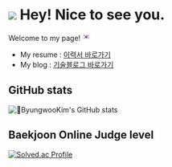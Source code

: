 <h1><img src="https://emojis.slackmojis.com/emojis/images/1531849430/4246/blob-sunglasses.gif?1531849430" width="30"/> Hey! Nice to see you.</h1>

<p>Welcome to my page!  <img src="https://github.com/helloJosh/helloJosh/blob/main/south-korea.png" />

- My resume : [이력서 바로가기](https://brazen-gas-0d4.notion.site/1cad7345e160411c9d2a097cd854d6f0)
- My blog : [기술블로그 바로가기](https://hellojosh.tistory.com/)


## GitHub stats
![ByungwooKim's GitHub stats](https://github-readme-stats.vercel.app/api?username=helloJosh&show_icons=true&theme=dracula)

## Baekjoon Online Judge level
[![Solved.ac Profile](http://mazassumnida.wtf/api/v2/generate_badge?boj=2013151008)](https://solved.ac/2013151008/)
